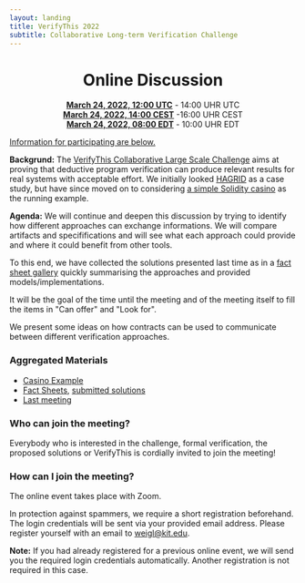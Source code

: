 ```yaml
--- 
layout: landing 
title: VerifyThis 2022
subtitle: Collaborative Long-term Verification Challenge 
---
```


<center>

Online Discussion
=================


**[March 24, 2022, 12:00 UTC](https://www.timeanddate.com/worldclock/fixedtime.html?msg=VerifyThis&iso=20220324T12&p1=%3A&ah=2)** - 14:00 UHR UTC<br>
**[March 24, 2022, 14:00 CEST](https://www.timeanddate.com/worldclock/fixedtime.html?msg=VerifyThis&iso=20220324T12&p1=%3A&ah=2)** -16:00 UHR CEST<br>
**[March 24, 2022, 08:00 EDT](https://www.timeanddate.com/worldclock/fixedtime.html?msg=VerifyThis&iso=20220324T12&p1=%3A&ah=2)** - 10:00 UHR EDT

</center>

[Information for participating are below.](#participating)

**Backgrund:** The [VerifyThis Collaborative Large Scale Challenge](/)
aims at proving that deductive program verification can produce
relevant results for real systems with acceptable effort. We initially
looked [HAGRID](https://gitlab.com/hagrid-keyserver/hagrid) as a case
study, but have since moved on to considering [a simple Solidity
casino](/casino) as the running example.

**Agenda:** We will continue and deepen this discussion by trying to
identify how different approaches can exchange informations.  We will
compare artifacts and specififications and will see what each approach
could provide and where it could benefit from other tools.

To this end, we have collected the solutions presented last time as in
a [fact sheet gallery](/casino/spec/factsheets) quickly summarising
the approaches and provided models/implementations.

It will be the goal of the time until the meeting and of the meeting
itself to fill the items in "Can offer" and "Look for".

We present some ideas on how contracts can be used to communicate
between different verification approaches.

### Aggregated Materials

-   [Casino Example](/casino)
-   [Fact Sheets](/casino/spec/factsheets), [submitted solutions](/casino/spec)
-   [Last meeting](/online-event-dec.html)

### Who can join the meeting?

Everybody who is interested in the challenge, formal verification, the
proposed solutions or VerifyThis is cordially invited to join the
meeting!

### How can I join the meeting?

The online event takes place with Zoom.

In protection against spammers, we require a short registration
beforehand. The login credentials will be sent via your provided email
address. Please register yourself with an email to
[weigl\@kit.edu](mailto:weigl@kit.edu?subject=VTLTC%20registration).

**Note:** If you had already registered for a previous online event,
we will send you the required login credentials automatically. Another
registration is not required in this case.
